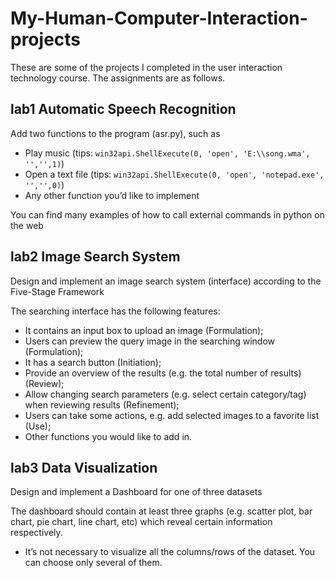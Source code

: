 # My-Human-Computer-Interaction-projects
These are some of the projects I completed in the user interaction technology course. The assignments are as follows.

## lab1 Automatic Speech Recognition

Add two functions to the program (asr.py), such as

* Play music (tips: `win32api.ShellExecute(0, 'open', 'E:\\song.wma', '','',1)`)
* Open a text file  (tips: `win32api.ShellExecute(0, 'open', 'notepad.exe', '','',0)`)
* Any other function you’d like to implement

You can find many examples of how to call external commands in python on the web

## lab2 Image Search System

 Design and implement an image search system (interface) according to the Five-Stage Framework

 The searching interface has the following features:

* It contains an input box to upload an image (Formulation); 
* Users can preview the query image in the searching window (Formulation);
* It has a search button (Initiation); 
* Provide an overview of the results (e.g. the total number of results) (Review);
* Allow changing search parameters (e.g. select certain category/tag) when reviewing results (Refinement);
* Users can take some actions, e.g. add selected images to a favorite list (Use);
* Other functions you would like to add in.

## lab3 Data Visualization

 Design and implement a Dashboard for one of three datasets

 The dashboard should contain at least three graphs (e.g. scatter plot, bar chart, pie chart, line chart, etc) which reveal certain information respectively.

* It’s not necessary to visualize all the columns/rows of the dataset. You can choose only several of them.
